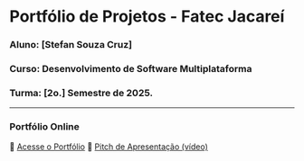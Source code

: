 # Portfólio de Projetos - Fatec Jacareí
### Aluno: [Stefan Souza Cruz]
### Curso: Desenvolvimento de Software Multiplataforma
### Turma: [2o.] Semestre de 2025.
---
 
### Portfólio Online  
🔗 [Acesse o Portfólio](LINK_PARA_PORTFOLIO)
🎤 [Pitch de Apresentação (vídeo)]((https://youtu.be/DYtjYSLK3Sk?si=_3ZGfuri4I1ldTQc))

